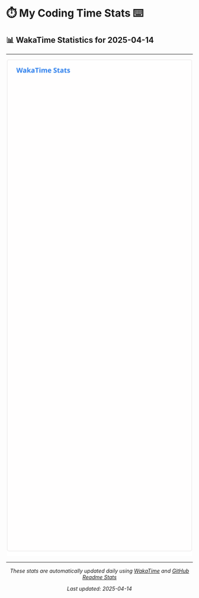 # ⏱️ My Coding Time Stats ⌨️

## 📊 WakaTime Statistics for 2025-04-14

---

<div align="center">

<img src="./images/wakatime-stats-2025-04-14.svg" alt="WakaTime Stats" width="500">

</div>

---

<div align="center">

*These stats are automatically updated daily using [WakaTime](https://wakatime.com) and [GitHub Readme Stats](https://github.com/anuraghazra/github-readme-stats)*

*Last updated: 2025-04-14*
</div>
